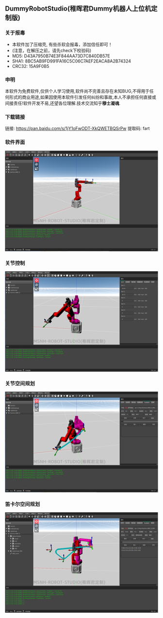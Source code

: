 ## DummyRobotStudio(稚晖君Dummy机器人上位机定制版)
### 关于报毒
- 本软件加了压缩壳, 有些杀软会报毒，添加信任即可！
- (注意，在解压之前，请先check下校验码)
- MD5: D43A7950B74E3F844AA73D7C840DB57E
- SHA1: 8BC5AB9FD991FA16C5C06C7AEF2EACA8A2B74324
- CRC32: 15A9F0B5
### 申明 
本软件为免费软件,仅供个人学习使用,软件尚不完善且存在未知BUG,不得用于任何形式的商业用途,如果因使用本软件引发任何纠纷和事故,本人不承担任何直接或间接责任!软件开发不易,还望各位理解.技术交流知乎**穆士凝魂**.

### 下载链接
链接: https://pan.baidu.com/s/1jY1oFwODT-XkQWETBQSrPw 
提取码: fart
### 软件界面
![](DummyRobotStudio/studio.png)
### 关节控制
![](DummyRobotStudio/jointMove.png)
### 关节空间规划
![](DummyRobotStudio/jointPlan.png)
### 笛卡尔空间规划
![](DummyRobotStudio/cartPlan.png)
